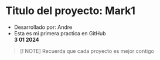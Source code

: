 # Titulo del proyecto: Mark1

- Desarrollado por: Andre
- Esta es mi primera practica en GitHub
  <br>
  <strong>3 01 2024</strong>


> [! NOTE]
> Recuerda que cada proyecto es mejor contigo